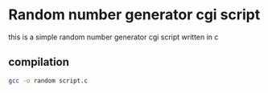# Random number generator cgi script
this is a simple random number generator cgi script written in c

## compilation
```bash
gcc -o random script.c
```
